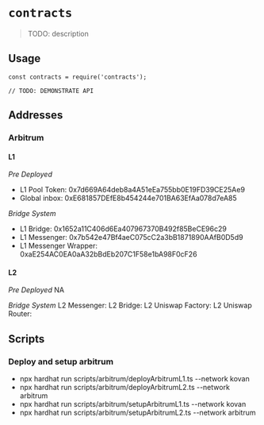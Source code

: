 # `contracts`

> TODO: description

## Usage

```
const contracts = require('contracts');

// TODO: DEMONSTRATE API
```

## Addresses

### Arbitrum

#### L1

_Pre Deployed_
* L1 Pool Token: 0x7d669A64deb8a4A51eEa755bb0E19FD39CE25Ae9
* Global inbox: 0xE681857DEfE8b454244e701BA63EfAa078d7eA85

_Bridge System_
* L1 Bridge: 0x1652a11C406d6Ea407967370B492f85BeCE96c29
* L1 Messenger: 0x7b542e47Bf4aeC075cC2a3bB1871890AAfB0D5d9
* L1 Messenger Wrapper: 0xaE254AC0EA0aA32bBdEb207C1F58e1bA98F0cF26


#### L2

_Pre Deployed_
NA

_Bridge System_
L2 Messenger: 
L2 Bridge:
L2 Uniswap Factory: 
L2 Uniswap Router: 

## Scripts

### Deploy and setup arbitrum

* npx hardhat run scripts/arbitrum/deployArbitrumL1.ts --network kovan
* npx hardhat run scripts/arbitrum/deployArbitrumL2.ts --network arbitrum
* npx hardhat run scripts/arbitrum/setupArbitrumL1.ts --network kovan
* npx hardhat run scripts/arbitrum/setupArbitrumL2.ts --network arbitrum
